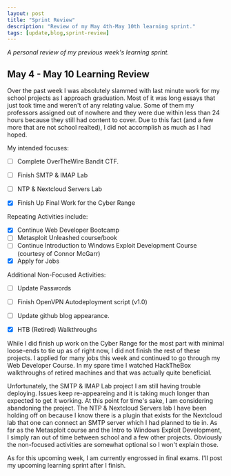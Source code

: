 ```yaml
---
layout: post
title: "Sprint Review"
description: "Review of my May 4th-May 10th learning sprint."
tags: [update,blog,sprint-review]
---
```

_A personal review of my previous week's learning sprint._

## May 4 - May 10 Learning Review

Over the past week I was absolutely slammed with last minute work for my school projects as I approach graduation. Most of it was long essays that just took time and weren't of any relating value. Some of them my professors assigned out of nowhere and they were due within less than 24 hours because they still had content to cover. Due to this fact (and a few more that are not school realted), I did not accomplish as much as I had hoped.

My intended focuses:

- [ ] Complete OverTheWire Bandit CTF.
- [ ] Finish SMTP & IMAP Lab
- [ ] NTP & Nextcloud Servers Lab
- [X] Finish Up Final Work for the Cyber Range


Repeating Activities include:

- [X]  Continue Web Developer Bootcamp
- [ ]  Metasploit Unleashed course/book
- [ ]  Continue Introduction to Windows Exploit Development Course (courtesy of Connor McGarr)
- [X]  Apply for Jobs

Additional Non-Focused Activities:

- [ ]  Update Passwords
- [ ]  Finish OpenVPN Autodeployment script (v1.0)
- [ ]  Update github blog appearance. 
- [X]  HTB (Retired) Walkthroughs


While I did finish up work on the Cyber Range for the most part with minimal loose-ends to tie up as of right now, I did not finish the rest of these projects. I applied for many jobs this week and continued to go through my Web Developer Course. In my spare time I watched HackTheBox walkthroughs of retired machines and that was actually quite beneficial. 

Unfortunately, the SMTP & IMAP Lab project I am still having trouble deploying. Issues keep re-appeareing and it is taking much longer than expected to get it working. At this point for time's sake, I am considering abandoning the project. The NTP & Nextcloud Servers lab I have been holding off on because I know there is a plugin that exists for the Nextcloud lab that one can connect an SMTP server which I had planned to tie in. As far as the Metasploit course and the Intro to Windows Exploit Development, I simply ran out of time between school and a few other projects. Obviously the non-focused activities are somewhat optional so I won't explain those.

As for this upcoming week, I am currently engrossed in final exams. I'll post my upcoming learning sprint after I finish.